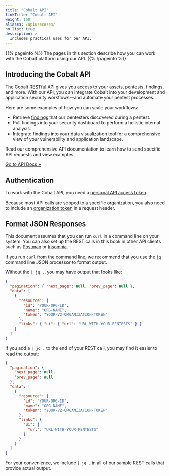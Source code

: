 ```yaml
---
title: "Cobalt API"
linkTitle: "Cobalt API"
weight: 160
aliases: /apiusecases/
no_list: true
description: >
  Includes practical uses for our API.
---
```


{{% pageinfo %}}
The pages in this section describe how you can work with the Cobalt platform using
our API.
{{% /pageinfo %}}

## Introducing the Cobalt API

The Cobalt [RESTful API](/getting-started/glossary/#restful-api) gives you access to your assets, pentests, findings, and more. With our API, you can integrate Cobalt into your development and application security workflows—and automate your pentest processes.

Here are some examples of how you can scale your workflows:

- Retrieve [findings](/cobalt-api/documentation/v2/#findings) that our pentesters discovered during a pentest.
- Pull findings into your security dashboard to perform a holistic internal analysis.
- Integrate findings into your data visualization tool for a comprehensive view of your vulnerability and application landscape.

Read our comprehensive API documentation to learn how to send specific API requests and view examples.

<a href="/cobalt-api/documentation/v2" target="_blank" class="btn btn-outline-primary rounded">Go to API Docs »</a>

## Authentication

To work with the Cobalt API, you need a [personal API access token](/cobalt-api/create-personal-api-token/).

Because most API calls are scoped to a specific organization, you also need to include an [organization token](/cobalt-api/get-organization-token/) in a request header.

## Format JSON Responses

This document assumes that you can run `curl` in a command line on your system.
You can also set up the REST calls in this book in other API clients such as [Postman](https://learning.postman.com/docs/getting-started/introduction/) or [Insomnia](https://docs.insomnia.rest/).

If you run `curl` from the command line, we recommend that you use the
[`jq`](https://stedolan.github.io/jq/) command line JSON processor to format output.

Without the `| jq .`, you may have output that looks like:

```json
{
  "pagination": { "next_page": null, "prev_page": null },
  "data": [
    {
      "resource": {
        "id": "YOUR-ORG-ID",
        "name": "ORG-NAME",
        "token": "YOUR-V2-ORGANIZATION-TOKEN"
      },
      "links": { "ui": { "url": "URL-WITH-YOUR-PENTESTS" } }
    }
  ]
}
```

If you add a `| jq .` to the end of your REST call, you may find it easier to
read the output:

```json
{
  "pagination": {
    "next_page": null,
    "prev_page": null
  },
  "data": [
    {
      "resource": {
        "id": "YOUR-ORG-ID",
        "name": "ORG-NAME",
        "token": "YOUR-V2-ORGANIZATION-TOKEN"
      },
      "links": {
        "ui": {
          "url": "URL-WITH-YOUR-PENTESTS"
        }
      }
    }
  ]
}
```

For your convenience, we include `| jq .` in all of our sample REST calls that
provide actual output.
